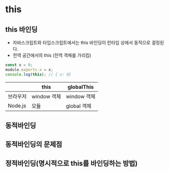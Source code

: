 # this

## this 바인딩
- 자바스크립트와 타입스크립트에서는 this 바인딩이 런타임 상에서 동적으로 결정된다.
- 전역 공간에서의 this (전역 객체를 가리킴)

```javascript
const x = 0;
module.exports.x = x;
console.log(this); // { x: 0} 
```
  
||this|globalThis|
|---|---|---|
|브라우저|window 객체|window 객체|
|Node.js|모듈|global 객체|

## 동적바인딩

## 동적바인딩의 문제점

## 정적바인딩(명시적으로 this를 바인딩하는 방법)

